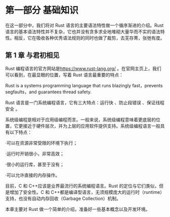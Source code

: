 # 第一部分 基础知识

在这一部分中，我们将对 Rust 语言的主要语法特性做一个循序渐进的介绍。Rust 语言的基本语法特性并不复杂，它也并没有贪多求全地堆砌大量华而不实的语法特性。相反，它在吸收各种优秀语法规则的同时也做了裁剪，去芜存菁，张弛有度。

## 第 1 章 与君初相见

Rust 编程语言的官方网站是<https://www.rust-lang.org/> 。在官网主页上，我们可以看到，在最显眼的位置，写着 Rust 语言最重要的特点：

Rust is a systems programming language that runs blazingly fast，prevents segfaults，and guarantees thread safety.

Rust 语言是一门系统编程语言，它有三大特点：运行快 、防止段错误 、保证线程安全 。

系统级编程是相对于应用级编程而言。一般来说，系统级编程意味着更底层的位置，它更接近于硬件层次，并为上层的应用软件提供支持。系统级编程语言一般具有以下特点：

·可以在资源非常受限的环境下执行；

·运行时开销很小，非常高效；

·很小的运行库，甚至于没有；

·可以允许直接的内存操作。

目前，C 和 C++应该是业界最流行的系统编程语言。Rust 的定位与它们类似，但是增加了安全性。C 和 C++都是编译型语言，无须规模庞大的运行时（runtime）支持，也没有自动内存回收（Garbage Collection）机制。

本章主要对 Rust 做一个简单的介绍，准备好一些基本概念以及开发环境。
